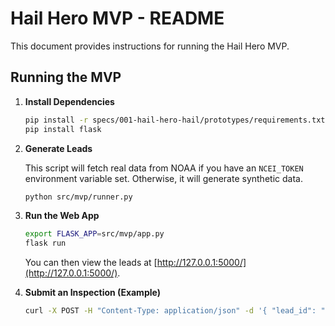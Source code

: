 # Hail Hero MVP - README

This document provides instructions for running the Hail Hero MVP.

## Running the MVP

1.  **Install Dependencies**

    ```bash
    pip install -r specs/001-hail-hero-hail/prototypes/requirements.txt
    pip install flask
    ```

2.  **Generate Leads**

    This script will fetch real data from NOAA if you have an `NCEI_TOKEN` environment variable set. Otherwise, it will generate synthetic data.

    ```bash
    python src/mvp/runner.py
    ```

3.  **Run the Web App**

    ```bash
    export FLASK_APP=src/mvp/app.py
    flask run
    ```

    You can then view the leads at [http://127.0.0.1:5000/](http://127.0.0.1:5000/).

4.  **Submit an Inspection (Example)**

    ```bash
    curl -X POST -H "Content-Type: application/json" -d '{ "lead_id": "<LEAD_ID>", "notes": "Roof looks damaged.", "photos": ["photo1.jpg"] }' http://127.0.0.1:5000/api/inspection
    ```

